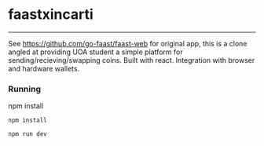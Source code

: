 # faastxincarti

<hr>

See https://github.com/go-faast/faast-web for original app, this is a clone angled at providing UOA student a simple platform for sending/recieving/swapping coins. 
Built with react. Integration with browser and hardware wallets.



<h3>Running</h3>



npm install

<code>npm install</code>

<code>npm run dev</code>



